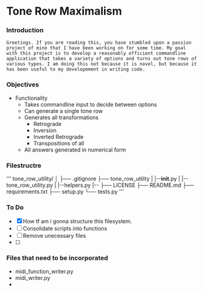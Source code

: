 # Tone Row Maximalism

### Introduction

	Greetings. If you are reading this, you have stumbled upon a passion project of mine that I have been working on for some time. My goal with this project is to develop a reasonably efficient commandline application that takes a variety of options and turns out tone rows of various types. I am doing this not because it is novel, but because it has been useful to my developement in writing code. 

### Objectives

 - Functionality
	- Takes commandline input to decide between options
	- Can generate a single tone row
	- Generates all transformations
		- Retrograde
		- Inversion
		- Inverted Retrograde
		- Transpositions of all
	- All answers generated in numerical form 

### Filestructre

'''
tone_row_utility/
│
├── .gitignore
├── tone_row_utility
|   |--__init__.py
|   |--tone_row_utility.py
|   |--helpers.py
|-- 
├── LICENSE
├── README.md
├── requirements.txt
├── setup.py
└── tests.py
'''

### To Do
 - [x] How tf am i gonna structure this filesystem.
 - [ ] Consolidate scripts into functions
 - [ ] Remove unecessary files
 - [ ] 


### Files that need to be incorporated

- midi_function_writer.py
- midi_writer.py
- 
